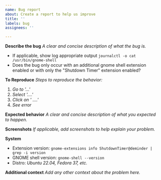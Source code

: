 ```yaml
---
name: Bug report
about: Create a report to help us improve
title: ''
labels: bug
assignees: ''

---
```


**Describe the bug**
_A clear and concise description of what the bug is._
- If applicable, show log appropriate output `journalctl -o cat /usr/bin/gnome-shell`
- Does the bug only occur with an additional gnome shell extension enabled or with only the "Shutdown Timer" extension enabled?

**To Reproduce**
_Steps to reproduce the behavior:_
1. _Go to '...'_
2. _Select '....'_
3. _Click on ' ....'_
4. _See error_

**Expected behavior**
_A clear and concise description of what you expected to happen._

**Screenshots**
_If applicable, add screenshots to help explain your problem._

**System**
- Extension version: `gnome-extensions info ShutdownTimer@deminder | grep -i version`
- GNOME shell version: `gnome-shell --version`
- Distro: _Ubuntu 22.04, Fedora 37, etc._


**Additional context**
_Add any other context about the problem here._
